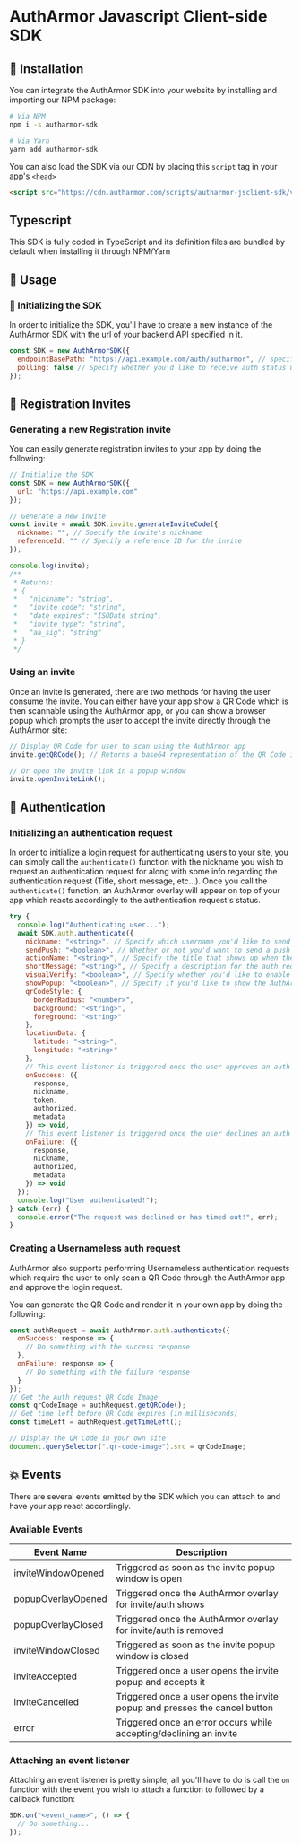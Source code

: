 # AuthArmor Javascript Client-side SDK

## 🏁 Installation

You can integrate the AuthArmor SDK into your website by installing and importing our NPM package:

```bash
# Via NPM
npm i -s autharmor-sdk

# Via Yarn
yarn add autharmor-sdk
```

You can also load the SDK via our CDN by placing this `script` tag in your app's `<head>`

```html
<script src="https://cdn.autharmor.com/scripts/autharmor-jsclient-sdk/v2.0.0/autharmor-jsclient-sdk_v2.0.0.js"></script>
```

## Typescript

This SDK is fully coded in TypeScript and its definition files are bundled by default when installing it through NPM/Yarn

## 🧭 Usage

### 🚀 Initializing the SDK

In order to initialize the SDK, you'll have to create a new instance of the AuthArmor SDK with the url of your backend API specified in it.

```javascript
const SDK = new AuthArmorSDK({
  endpointBasePath: "https://api.example.com/auth/autharmor", // specify your backend's url
  polling: false // Specify whether you'd like to receive auth status updates via WebSockets (default) or HTTP polling
});
```

## 🧲 Registration Invites

### Generating a new Registration invite

You can easily generate registration invites to your app by doing the following:

```javascript
// Initialize the SDK
const SDK = new AuthArmorSDK({
  url: "https://api.example.com"
});

// Generate a new invite
const invite = await SDK.invite.generateInviteCode({
  nickname: "", // Specify the invite's nickname
  referenceId: "" // Specify a reference ID for the invite
});

console.log(invite);
/**
 * Returns:
 * {
 *   "nickname": "string",
 *   "invite_code": "string",
 *   "date_expires": "ISODate string",
 *   "invite_type": "string",
 *   "aa_sig": "string"
 * }
 */
```

### Using an invite

Once an invite is generated, there are two methods for having the user consume the invite. You can either have your app show a QR Code which is then scannable using the AuthArmor app, or you can show a browser popup which prompts the user to accept the invite directly through the AuthArmor site:

```javascript
// Display QR Code for user to scan using the AuthArmor app
invite.getQRCode(); // Returns a base64 representation of the QR Code image which can be used by supplying it to an <img> tag

// Or open the invite link in a popup window
invite.openInviteLink();
```

## 🔏 Authentication

### Initializing an authentication request

In order to initialize a login request for authenticating users to your site, you can simply call the `authenticate()` function with the nickname you wish to request an authentication request for along with some info regarding the authentication request (Title, short message, etc...). Once you call the `authenticate()` function, an AuthArmor overlay will appear on top of your app which reacts accordingly to the authentication request's status.

```javascript
try {
  console.log("Authenticating user...");
  await SDK.auth.authenticate({
    nickname: "<string>", // Specify which username you'd like to send the auth request to, leave empty to generate a usernameless QR Code request.
    sendPush: "<boolean>", // Whether or not you'd want to send a push notification regarding the auth request, set it false to allow QR Code scanning only (default: true)
    actionName: "<string>", // Specify the title that shows up when the auth request is opened in the mobile app
    shortMessage: "<string>", // Specify a description for the auth request which shows up when the auth request is opened in the mobile app
    visualVerify: "<boolean>", // Specify whether you'd like to enable Visual Verify feature for this auth request (default: false)
    showPopup: "<boolean>", // Specify if you'd like to show the AuthArmor popup when the authentication starts (default: true)
    qrCodeStyle: {
      borderRadius: "<number>",
      background: "<string>",
      foreground: "<string>"
    },
    locationData: {
      latitude: "<string>",
      longitude: "<string>"
    },
    // This event listener is triggered once the user approves an auth request
    onSuccess: ({
      response,
      nickname,
      token,
      authorized,
      metadata
    }) => void,
    // This event listener is triggered once the user declines an auth request
    onFailure: ({
      response,
      nickname,
      authorized,
      metadata
    }) => void
  });
  console.log("User authenticated!");
} catch (err) {
  console.error("The request was declined or has timed out!", err);
}
```

### Creating a Usernameless auth request

AuthArmor also supports performing Usernameless authentication requests which require the user to only scan a QR Code through the AuthArmor app and approve the login request.

You can generate the QR Code and render it in your own app by doing the following:

```javascript
const authRequest = await AuthArmor.auth.authenticate({
  onSuccess: response => {
    // Do something with the success response
  },
  onFailure: response => {
    // Do something with the failure response
  }
});
// Get the Auth request QR Code Image
const qrCodeImage = authRequest.getQRCode();
// Get time left before QR Code expires (in milliseconds)
const timeLeft = authRequest.getTimeLeft();

// Display the QR Code in your own site
document.querySelector(".qr-code-image").src = qrCodeImage;
```

## 💥 Events

There are several events emitted by the SDK which you can attach to and have your app react accordingly.

### Available Events

| Event Name         | Description                                                                |
| ------------------ | -------------------------------------------------------------------------- |
| inviteWindowOpened | Triggered as soon as the invite popup window is open                       |
| popupOverlayOpened | Triggered once the AuthArmor overlay for invite/auth shows                 |
| popupOverlayClosed | Triggered once the AuthArmor overlay for invite/auth is removed            |
| inviteWindowClosed | Triggered as soon as the invite popup window is closed                     |
| inviteAccepted     | Triggered once a user opens the invite popup and accepts it                |
| inviteCancelled    | Triggered once a user opens the invite popup and presses the cancel button |
| error              | Triggered once an error occurs while accepting/declining an invite         |

### Attaching an event listener

Attaching an event listener is pretty simple, all you'll have to do is call the `on` function with the event you wish to attach a function to followed by a callback function:

```javascript
SDK.on("<event_name>", () => {
  // Do something...
});
```
